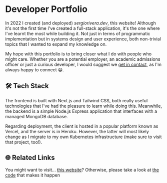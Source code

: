 # Developer Portfolio

In 2022 I created (and deployed) *sergiorivera.dev*, this website! Although it's not the first time I've created a full-stack application, it's the one where I've learnt the most while building it. Not just in terms of programmatic implementation but in systems design and user experience, both non-trivial topics that I wanted to expand my knowledge on.

My hope with this portfolio is to bring closer what I do with people who might care. Whether you are a potential employer, an academic admissions officer or just a curious developer, I would suggest we [get in contact](mailto:sriveralopez50@gmail.com "Write Email"), as I'm always happy to connect 😁.

## 🛠 Tech Stack

The frontend is built with Next.js and Tailwind CSS, both really useful technologies that I've had the pleasure to learn while doing this. Meanwhile, the backend is a simple Node.js Express application that interfaces with a managed MongoDB database.

Regarding deployment, the client is hosted in a popular platform known as Vercel, and the server is in Heroku. However, the latter will most likely change as I migrate to my own Kubernetes infrastructure (make sure to visit that project, too!).

## 🌐 Related Links

You might want to visit... [this website](https://www.sergiorivera.dev)? Otherwise, please take a look at [the code](https://github.com/sergiorivera50/portfolio) that makes it happen
